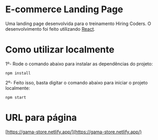 # E-commerce Landing Page
Uma landing page desenvolvida para o treinamento Hiring Coders. O desenvolvimento foi feito utilizando [React](https://reactjs.org/).

# Como utilizar localmente
1º- Rode o comando abaixo para instalar as dependências do projeto:
```
npm install 
```
2º- Feito isso, basta digitar o comando abaixo para iniciar o projeto localmente:
```
npm start
```

# URL para página
[https://gama-store.netlify.app/](https://gama-store.netlify.app/)
